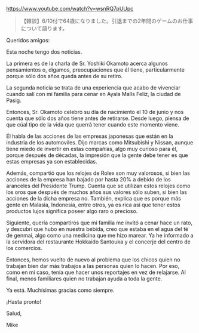 https://www.youtube.com/watch?v=wsnRQ7pUUpc

> 【雑談】6/10付で64歳になりました。引退までの2年間のゲームのお仕事について語ります。

Queridos amigos:

Esta noche tengo dos noticias.

La primera es de la charla de Sr. Yoshiki Okamoto acerca algunos pensamientos o, digamos, preocupaciones que él tiene, particularmente porque sólo dos años queda antes de su retiro.

La segunda noticia se trata de una experiencia que acabo de vivenciar cuando salí con mi familia para cenar en Ayala Malls Feliz, la ciudad de Pasig.

Entonces, Sr. Okamoto celebró su día de nacimiento el 10 de junio y nos cuenta que sólo dos años tiene antes de retirarse. Desde luego, piensa de que cúal tipo de la vida que querrá tener cuando este momento viene.

Él habla de las acciones de las empresas japonesas que están en la industria de los automoviles. Dijo marcas como Mitsubishi y Nissan, aunque tiene miedo de invertir en estas compañías, algo muy curioso para él, porque después de décadas, la impresión que la gente debe tener es que estas empresas ya son establecidas. 

Además, compartió que los relojes de Rolex son muy valorosos, si bien las acciones de la empresa han bajado por hasta 20% a debido de los aranceles del Presidente Trump. Cuenta que se utilizan estos relojes como los oros que después de muchos años sus valores sólo suben, si bien las acciones de la dicha empresa no. También, explica que es porque más gente en Malasia, Indonesia, entre otros, ya es rica así que tener estos productos lujos significa poseer algo raro o precioso.

Siguiente, quería compartiros que mi familia me invitó a cenar hace un rato, y descubrí que hubo en nuestra bebida, creo que estaba en el agua del té de genmai, algo como una medicina que me hizo marear. Ya he informado a la servidora del restaurante Hokkaido Santouka y el concerje del centro de los comercios. 

Entonces, hemos vuelto de nuevo al problema que los chicos quien no trabajan bien dar más trabajos a las personas quien lo hacen. Por eso, como en mi caso, tenía que hacer unos reportajes en vez de relajarse. Al final, menos familiares quien no trabajan ayuda a toda la gente.

Ya está. Muchísimas gracias como siempre.

¡Hasta pronto!

Salud,

Mike
